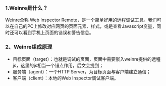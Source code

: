 ###  1.Weinre是什么？

Weinre全称 Web Inspector Remote，是一个简单好用的远程调试工具。我们可以在自己的PC上修改对应网页的页面元素、样式，或是查看Javascript变量，同时还可以看到手机上页面的错误和警告信息。

### 2、Weinre组成原理

* 目标页面（target）：也就是调试的页面，页面中需要嵌入weinre提供的远程js，这里的js相当一个锚点作用，后文会提到；
* 服务端（agent）：一个HTTP Server，为目标页面与客户端建立通信；
* 客户端（client）：本地的Web Inspector调试客户端。
